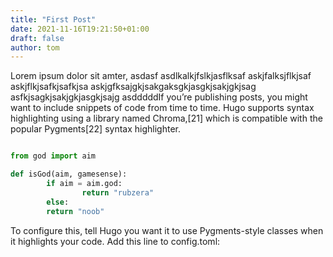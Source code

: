 ```yaml
---
title: "First Post"
date: 2021-11-16T19:21:50+01:00
draft: false
author: tom
---
```


Lorem ipsum dolor sit amter, asdasf
asdlkalkjfslkjasflksaf
askjfalksjflkjsaf
askjflkjsafkjsafkjsa
askjgfksajgkjsakgaksgkjasgkjsakjgkjsag
asfkjsagkjsakjgkjasgkjsajg
asdddddIf you’re publishing posts, you might want to include snippets of code from time to time. Hugo supports syntax highlighting using a library named Chroma,[21] which is compatible with the popular Pygments[22] syntax highlighter.





``` python

from god import aim

def isGod(aim, gamesense):
		if aim = aim.god:
				return "rubzera"
		else:
		return "noob"


```

To configure this, tell Hugo you want it to use Pygments-style classes when it highlights your code. Add this line to config.toml:
<!--more-->

